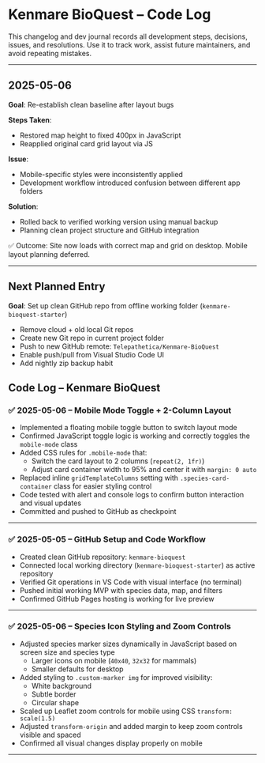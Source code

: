 # Kenmare BioQuest – Code Log

This changelog and dev journal records all development steps, decisions, issues, and resolutions.
Use it to track work, assist future maintainers, and avoid repeating mistakes.

---

## 2025-05-06

**Goal**: Re-establish clean baseline after layout bugs

**Steps Taken**:

- Restored map height to fixed 400px in JavaScript
- Reapplied original card grid layout via JS

**Issue**:

- Mobile-specific styles were inconsistently applied
- Development workflow introduced confusion between different app folders

**Solution**:

- Rolled back to verified working version using manual backup
- Planning clean project structure and GitHub integration

✅ Outcome: Site now loads with correct map and grid on desktop. Mobile layout planning deferred.

---

## Next Planned Entry

**Goal**: Set up clean GitHub repo from offline working folder (`kenmare-bioquest-starter`)

- Remove cloud + old local Git repos
- Create new Git repo in current project folder
- Push to new GitHub remote: `Telepathetica/Kenmare-BioQuest`
- Enable push/pull from Visual Studio Code UI
- Add nightly zip backup habit

## Code Log – Kenmare BioQuest

### ✅ 2025-05-06 – Mobile Mode Toggle + 2-Column Layout

- Implemented a floating mobile toggle button to switch layout mode
- Confirmed JavaScript toggle logic is working and correctly toggles the `mobile-mode` class
- Added CSS rules for `.mobile-mode` that:
  - Switch the card layout to 2 columns (`repeat(2, 1fr)`)
  - Adjust card container width to 95% and center it with `margin: 0 auto`
- Replaced inline `gridTemplateColumns` setting with `.species-card-container` class for easier styling control
- Code tested with alert and console logs to confirm button interaction and visual updates
- Committed and pushed to GitHub as checkpoint

---

### ✅ 2025-05-05 – GitHub Setup and Code Workflow

- Created clean GitHub repository: `kenmare-bioquest`
- Connected local working directory (`kenmare-bioquest-starter`) as active repository
- Verified Git operations in VS Code with visual interface (no terminal)
- Pushed initial working MVP with species data, map, and filters
- Confirmed GitHub Pages hosting is working for live preview

---

### ✅ 2025-05-06 – Species Icon Styling and Zoom Controls

- Adjusted species marker sizes dynamically in JavaScript based on screen size and species type
  - Larger icons on mobile (`40x40`, `32x32` for mammals)
  - Smaller defaults for desktop
- Added styling to `.custom-marker img` for improved visibility:
  - White background
  - Subtle border
  - Circular shape
- Scaled up Leaflet zoom controls for mobile using CSS `transform: scale(1.5)`
- Adjusted `transform-origin` and added margin to keep zoom controls visible and spaced
- Confirmed all visual changes display properly on mobile

---
